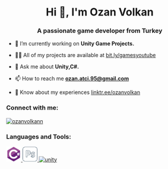 <h1 align="center">Hi 👋, I'm Ozan Volkan</h1>
<h3 align="center">A passionate game developer from Turkey</h3>

- 🔭 I’m currently working on **Unity Game Projects.**

- 👨‍💻 All of my projects are available at [bit.ly/gamesyoutube](https://bit.ly/gamesyoutube)

- 💬 Ask me about **Unity,C#.**

- 📫 How to reach me **ozan.atci.95@gmail.com**

- 📄 Know about my experiences [linktr.ee/ozanvolkan](https://linktr.ee/ozanvolkan)

<h3 align="left">Connect with me:</h3>
<p align="left">
<a href="https://linkedin.com/in/ozanvolkann" target="blank"><img align="center" src="https://raw.githubusercontent.com/rahuldkjain/github-profile-readme-generator/master/src/images/icons/Social/linked-in-alt.svg" alt="ozanvolkann" height="30" width="40" /></a>
</p>

<h3 align="left">Languages and Tools:</h3>
<p align="left"> <a href="https://www.w3schools.com/cs/" target="_blank" rel="noreferrer"> <img src="https://raw.githubusercontent.com/devicons/devicon/master/icons/csharp/csharp-original.svg" alt="csharp" width="40" height="40"/> </a> <a href="https://www.photoshop.com/en" target="_blank" rel="noreferrer"> <img src="https://raw.githubusercontent.com/devicons/devicon/master/icons/photoshop/photoshop-line.svg" alt="photoshop" width="40" height="40"/> </a> <a href="https://unity.com/" target="_blank" rel="noreferrer"> <img src="https://www.vectorlogo.zone/logos/unity3d/unity3d-icon.svg" alt="unity" width="40" height="40"/> </a> </p>

